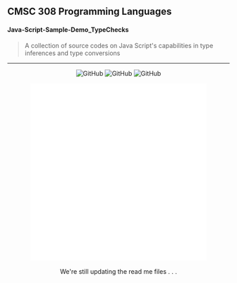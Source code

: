 


## CMSC 308 Programming Languages 
#### Java-Script-Sample-Demo_TypeChecks
> A collection of source codes on Java Script's capabilities in type inferences and type conversions 
--------------------------------------------------

<p align="center">
  <img src="https://img.shields.io/badge/Content_Type-DEMO-orange" alt="GitHub">
  <img src="https://img.shields.io/badge/Performance_Task_4-blue" alt="GitHub">
  <img src="https://img.shields.io/badge/Academic_Purposes-green" alt="GitHub">
</p>

<p align="center">
  <img src="rs-md-res/Loading screen.gif" width="400" alt="Demo Animation">
  <p align = "center">  We're still updating the read me files . . . </p>
</p>



